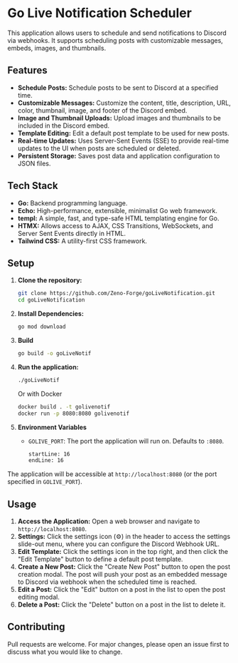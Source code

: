 # Go Live Notification Scheduler

This application allows users to schedule and send notifications to Discord via webhooks. It supports scheduling posts with customizable messages, embeds, images, and thumbnails.

## Features

- **Schedule Posts:** Schedule posts to be sent to Discord at a specified time.
- **Customizable Messages:** Customize the content, title, description, URL, color, thumbnail, image, and footer of the Discord embed.
- **Image and Thumbnail Uploads:** Upload images and thumbnails to be included in the Discord embed.
- **Template Editing:** Edit a default post template to be used for new posts.
- **Real-time Updates:** Uses Server-Sent Events (SSE) to provide real-time updates to the UI when posts are scheduled or deleted.
- **Persistent Storage:** Saves post data and application configuration to JSON files.

## Tech Stack

- **Go:** Backend programming language.
- **Echo:** High-performance, extensible, minimalist Go web framework.
- **templ:** A simple, fast, and type-safe HTML templating engine for Go.
- **HTMX:** Allows access to AJAX, CSS Transitions, WebSockets, and Server Sent Events directly in HTML.
- **Tailwind CSS:** A utility-first CSS framework.

## Setup

1.  **Clone the repository:**

    ```bash
    git clone https://github.com/Zeno-Forge/goLiveNotification.git
    cd goLiveNotification
    ```

2.  **Install Dependencies:**

    ```bash
    go mod download
    ```

3.  **Build**

    ```bash
    go build -o goLiveNotif
    ```

4.  **Run the application:**

    ```bash
    ./goLiveNotif
    ```

    Or with Docker

    ```bash
    docker build . -t golivenotif
    docker run -p 8080:8080 golivenotif
    ```

5.  **Environment Variables**
    - `GOLIVE_PORT`: The port the application will run on. Defaults to `:8080`.
      ```Dockerfile
      startLine: 16
      endLine: 16
      ```

The application will be accessible at `http://localhost:8080` (or the port specified in `GOLIVE_PORT`).

## Usage

1.  **Access the Application:** Open a web browser and navigate to `http://localhost:8080`.
2.  **Settings:** Click the settings icon (⚙️) in the header to access the settings slide-out menu, where you can configure the Discord Webhook URL.
3.  **Edit Template:** Click the settings icon in the top right, and then click the "Edit Template" button to define a default post template.
4.  **Create a New Post:** Click the "Create New Post" button to open the post creation modal. The post will push your post as an embedded message to Discord via webhook when the scheduled time is reached.
5.  **Edit a Post:** Click the "Edit" button on a post in the list to open the post editing modal.
6.  **Delete a Post:** Click the "Delete" button on a post in the list to delete it.

## Contributing

Pull requests are welcome. For major changes, please open an issue first to discuss what you would like to change.
